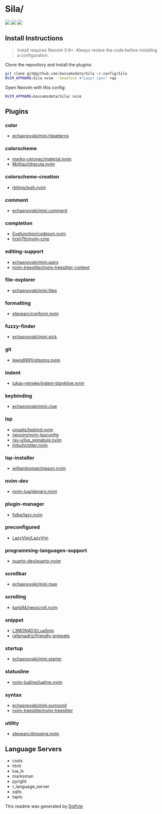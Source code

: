 # Sila/

<a href="https://dotfyle.com/bassamsdata/sila"><img src="https://dotfyle.com/bassamsdata/sila/badges/plugins?style=for-the-badge" /></a>
<a href="https://dotfyle.com/bassamsdata/sila"><img src="https://dotfyle.com/bassamsdata/sila/badges/leaderkey?style=for-the-badge" /></a>
<a href="https://dotfyle.com/bassamsdata/sila"><img src="https://dotfyle.com/bassamsdata/sila/badges/plugin-manager?style=for-the-badge" /></a>


## Install Instructions

 > Install requires Neovim 0.9+. Always review the code before installing a configuration.

Clone the repository and install the plugins:

```sh
git clone git@github.com:bassamsdata/Sila ~/.config/Sila
NVIM_APPNAME=Sila nvim --headless +"Lazy! sync" +qa
```

Open Neovim with this config:

```sh
NVIM_APPNAME=bassamsdata/Sila/ nvim
```

## Plugins

### color

+ [echasnovski/mini.hipatterns](https://dotfyle.com/plugins/echasnovski/mini.hipatterns)
### colorscheme

+ [marko-cerovac/material.nvim](https://dotfyle.com/plugins/marko-cerovac/material.nvim)
+ [Mofiqul/dracula.nvim](https://dotfyle.com/plugins/Mofiqul/dracula.nvim)
### colorscheme-creation

+ [rktjmp/lush.nvim](https://dotfyle.com/plugins/rktjmp/lush.nvim)
### comment

+ [echasnovski/mini.comment](https://dotfyle.com/plugins/echasnovski/mini.comment)
### completion

+ [Exafunction/codeium.nvim](https://dotfyle.com/plugins/Exafunction/codeium.nvim)
+ [hrsh7th/nvim-cmp](https://dotfyle.com/plugins/hrsh7th/nvim-cmp)
### editing-support

+ [echasnovski/mini.pairs](https://dotfyle.com/plugins/echasnovski/mini.pairs)
+ [nvim-treesitter/nvim-treesitter-context](https://dotfyle.com/plugins/nvim-treesitter/nvim-treesitter-context)
### file-explorer

+ [echasnovski/mini.files](https://dotfyle.com/plugins/echasnovski/mini.files)
### formatting

+ [stevearc/conform.nvim](https://dotfyle.com/plugins/stevearc/conform.nvim)
### fuzzy-finder

+ [echasnovski/mini.pick](https://dotfyle.com/plugins/echasnovski/mini.pick)
### git

+ [lewis6991/gitsigns.nvim](https://dotfyle.com/plugins/lewis6991/gitsigns.nvim)
### indent

+ [lukas-reineke/indent-blankline.nvim](https://dotfyle.com/plugins/lukas-reineke/indent-blankline.nvim)
### keybinding

+ [echasnovski/mini.clue](https://dotfyle.com/plugins/echasnovski/mini.clue)
### lsp

+ [onsails/lspkind.nvim](https://dotfyle.com/plugins/onsails/lspkind.nvim)
+ [neovim/nvim-lspconfig](https://dotfyle.com/plugins/neovim/nvim-lspconfig)
+ [ray-x/lsp_signature.nvim](https://dotfyle.com/plugins/ray-x/lsp_signature.nvim)
+ [jmbuhr/otter.nvim](https://dotfyle.com/plugins/jmbuhr/otter.nvim)
### lsp-installer

+ [williamboman/mason.nvim](https://dotfyle.com/plugins/williamboman/mason.nvim)
### nvim-dev

+ [nvim-lua/plenary.nvim](https://dotfyle.com/plugins/nvim-lua/plenary.nvim)
### plugin-manager

+ [folke/lazy.nvim](https://dotfyle.com/plugins/folke/lazy.nvim)
### preconfigured

+ [LazyVim/LazyVim](https://dotfyle.com/plugins/LazyVim/LazyVim)
### programming-languages-support

+ [quarto-dev/quarto-nvim](https://dotfyle.com/plugins/quarto-dev/quarto-nvim)
### scrollbar

+ [echasnovski/mini.map](https://dotfyle.com/plugins/echasnovski/mini.map)
### scrolling

+ [karb94/neoscroll.nvim](https://dotfyle.com/plugins/karb94/neoscroll.nvim)
### snippet

+ [L3MON4D3/LuaSnip](https://dotfyle.com/plugins/L3MON4D3/LuaSnip)
+ [rafamadriz/friendly-snippets](https://dotfyle.com/plugins/rafamadriz/friendly-snippets)
### startup

+ [echasnovski/mini.starter](https://dotfyle.com/plugins/echasnovski/mini.starter)
### statusline

+ [nvim-lualine/lualine.nvim](https://dotfyle.com/plugins/nvim-lualine/lualine.nvim)
### syntax

+ [echasnovski/mini.surround](https://dotfyle.com/plugins/echasnovski/mini.surround)
+ [nvim-treesitter/nvim-treesitter](https://dotfyle.com/plugins/nvim-treesitter/nvim-treesitter)
### utility

+ [stevearc/dressing.nvim](https://dotfyle.com/plugins/stevearc/dressing.nvim)
## Language Servers

+ cssls
+ html
+ lua_ls
+ marksman
+ pyright
+ r_language_server
+ sqlls
+ taplo


 This readme was generated by [Dotfyle](https://dotfyle.com)
